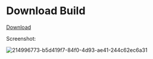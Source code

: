 # Download Build
[Download](https://discord.gg/YzpCypQyNw)
          


























































		  
Screenshot:


![214996773-b5d419f7-84f0-4d93-ae41-244c62ec6a31](https://github.com/user-attachments/assets/a421fb4d-9352-40f5-8fff-bf276a4e91b0)
